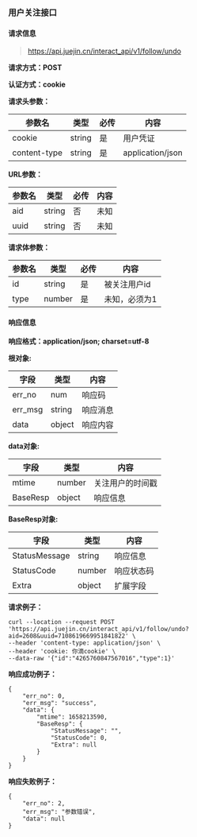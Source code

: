 ### 用户关注接口

#### 请求信息

> https://api.juejin.cn/interact_api/v1/follow/undo

**请求方式：POST**

**认证方式：cookie**

**请求头参数：**

| 参数名       | 类型   | 必传 | 内容             |
| ------------ | ------ | ---- | ---------------- |
| cookie       | string | 是   | 用户凭证         |
| content-type | string | 是   | application/json |

**URL参数：**

| 参数名 | 类型   | 必传 | 内容 |
| ------ | ------ | ---- | ---- |
| aid    | string | 否   | 未知 |
| uuid   | string | 否   | 未知 |

**请求体参数：**

| 参数名 | 类型   | 必传 | 内容          |
| ------ | ------ | ---- | ------------- |
| id     | string | 是   | 被关注用户id  |
| type   | number | 是   | 未知，必须为1 |



#### 响应信息



**响应格式：application/json; charset=utf-8**



**根对象:**

| 字段    | 类型   | 内容     |
| ------- | ------ | -------- |
| err_no  | num    | 响应码   |
| err_msg | string | 响应消息 |
| data    | object | 响应内容 |

**data对象:**

| 字段     | 类型   | 内容             |
| -------- | ------ | ---------------- |
| mtime    | number | 关注用户的时间戳 |
| BaseResp | object | 响应信息         |

**BaseResp对象:**

| 字段          | 类型   | 内容       |
| ------------- | ------ | ---------- |
| StatusMessage | string | 响应信息   |
| StatusCode    | number | 响应状态码 |
| Extra         | object | 扩展字段   |



**请求例子：**

```
curl --location --request POST 'https://api.juejin.cn/interact_api/v1/follow/undo?aid=2608&uuid=7108619669951841822' \
--header 'content-type: application/json' \
--header 'cookie: 你滴cookie' \
--data-raw '{"id":"4265760847567016","type":1}'
```



**响应成功例子：**

```
{
    "err_no": 0,
    "err_msg": "success",
    "data": {
        "mtime": 1658213590,
        "BaseResp": {
            "StatusMessage": "",
            "StatusCode": 0,
            "Extra": null
        }
    }
}
```



**响应失败例子：**

```
{
    "err_no": 2,
    "err_msg": "参数错误",
    "data": null
}
```

